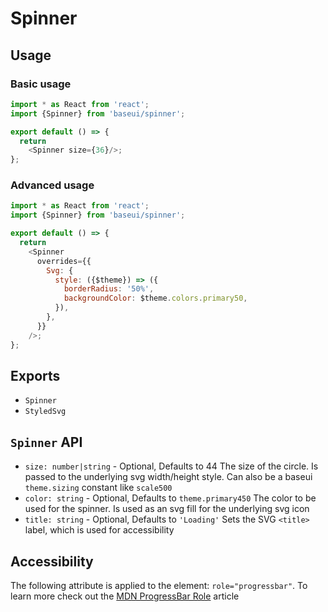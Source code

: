 # Spinner

## Usage

### Basic usage

```javascript
import * as React from 'react';
import {Spinner} from 'baseui/spinner';

export default () => {
  return
    <Spinner size={36}/>;
};
```

### Advanced usage

```javascript
import * as React from 'react';
import {Spinner} from 'baseui/spinner';

export default () => {
  return
    <Spinner
      overrides={{
        Svg: {
          style: ({$theme}) => ({
            borderRadius: '50%',
            backgroundColor: $theme.colors.primary50,
          }),
        },
      }}
    />;
};
```

## Exports

* `Spinner`
* `StyledSvg`

## `Spinner` API

* `size: number|string` - Optional, Defaults to 44
  The size of the circle. Is passed to the underlying svg width/height style. Can also be a baseui `theme.sizing` constant like `scale500`
* `color: string` - Optional, Defaults to `theme.primary450`
  The color to be used for the spinner. Is used as an svg fill for the underlying svg icon
* `title: string` - Optional, Defaults to `'Loading'`
  Sets the SVG `<title>` label, which is used for accessibility

## Accessibility

The following attribute is applied to the element: `role="progressbar"`. To learn more check out the [MDN ProgressBar Role] article

[MDN ProgressBar Role]: https://developer.mozilla.org/en-US/docs/Web/Accessibility/ARIA/ARIA_Techniques/Using_the_progressbar_role
